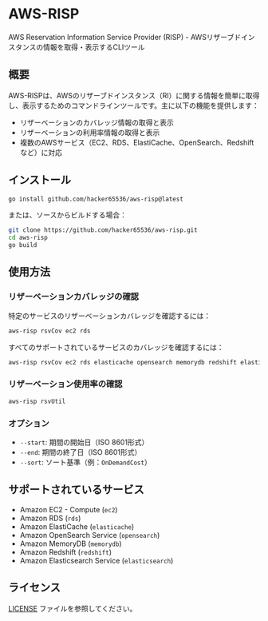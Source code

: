 # AWS-RISP

AWS Reservation Information Service Provider (RISP) - AWSリザーブドインスタンスの情報を取得・表示するCLIツール

## 概要

AWS-RISPは、AWSのリザーブドインスタンス（RI）に関する情報を簡単に取得し、表示するためのコマンドラインツールです。主に以下の機能を提供します：

- リザーベーションのカバレッジ情報の取得と表示
- リザーベーションの利用率情報の取得と表示
- 複数のAWSサービス（EC2、RDS、ElastiCache、OpenSearch、Redshiftなど）に対応

## インストール

```bash
go install github.com/hacker65536/aws-risp@latest
```

または、ソースからビルドする場合：

```bash
git clone https://github.com/hacker65536/aws-risp.git
cd aws-risp
go build
```

## 使用方法

### リザーベーションカバレッジの確認

特定のサービスのリザーベーションカバレッジを確認するには：

```bash
aws-risp rsvCov ec2 rds
```

すべてのサポートされているサービスのカバレッジを確認するには：

```bash
aws-risp rsvCov ec2 rds elasticache opensearch memorydb redshift elasticsearch
```

### リザーベーション使用率の確認

```bash
aws-risp rsvUtil
```

### オプション

- `--start`: 期間の開始日（ISO 8601形式）
- `--end`: 期間の終了日（ISO 8601形式）
- `--sort`: ソート基準（例：`OnDemandCost`）

## サポートされているサービス

- Amazon EC2 - Compute (`ec2`)
- Amazon RDS (`rds`)
- Amazon ElastiCache (`elasticache`)
- Amazon OpenSearch Service (`opensearch`)
- Amazon MemoryDB (`memorydb`)
- Amazon Redshift (`redshift`)
- Amazon Elasticsearch Service (`elasticsearch`)

## ライセンス

[LICENSE](LICENSE) ファイルを参照してください。